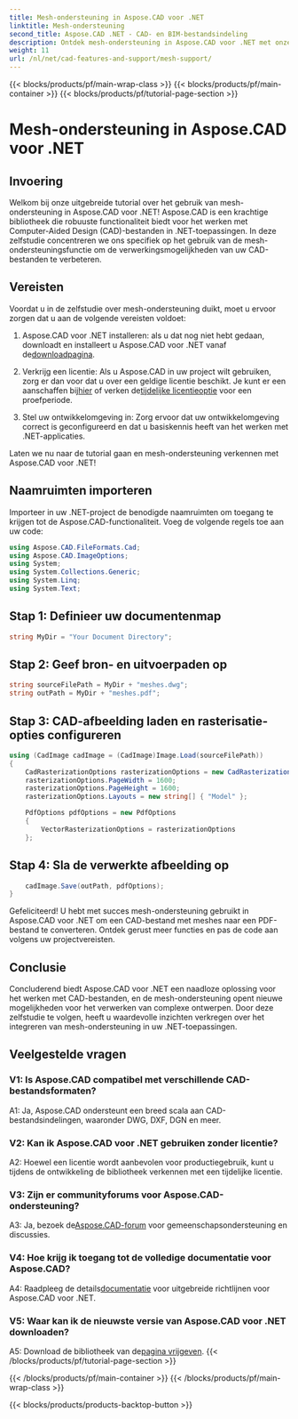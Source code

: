 ```yaml
---
title: Mesh-ondersteuning in Aspose.CAD voor .NET
linktitle: Mesh-ondersteuning
second_title: Aspose.CAD .NET - CAD- en BIM-bestandsindeling
description: Ontdek mesh-ondersteuning in Aspose.CAD voor .NET met onze stapsgewijze zelfstudie. Converteer CAD-bestanden moeiteloos naar PDF.
weight: 11
url: /nl/net/cad-features-and-support/mesh-support/
---
```


{{< blocks/products/pf/main-wrap-class >}}
{{< blocks/products/pf/main-container >}}
{{< blocks/products/pf/tutorial-page-section >}}

# Mesh-ondersteuning in Aspose.CAD voor .NET

## Invoering

Welkom bij onze uitgebreide tutorial over het gebruik van mesh-ondersteuning in Aspose.CAD voor .NET! Aspose.CAD is een krachtige bibliotheek die robuuste functionaliteit biedt voor het werken met Computer-Aided Design (CAD)-bestanden in .NET-toepassingen. In deze zelfstudie concentreren we ons specifiek op het gebruik van de mesh-ondersteuningsfunctie om de verwerkingsmogelijkheden van uw CAD-bestanden te verbeteren.

## Vereisten

Voordat u in de zelfstudie over mesh-ondersteuning duikt, moet u ervoor zorgen dat u aan de volgende vereisten voldoet:

1.  Aspose.CAD voor .NET installeren: als u dat nog niet hebt gedaan, downloadt en installeert u Aspose.CAD voor .NET vanaf de[downloadpagina](https://releases.aspose.com/cad/net/).

2.  Verkrijg een licentie: Als u Aspose.CAD in uw project wilt gebruiken, zorg er dan voor dat u over een geldige licentie beschikt. Je kunt er een aanschaffen bij[hier](https://purchase.aspose.com/buy) of verken de[tijdelijke licentieoptie](https://purchase.aspose.com/temporary-license/) voor een proefperiode.

3. Stel uw ontwikkelomgeving in: Zorg ervoor dat uw ontwikkelomgeving correct is geconfigureerd en dat u basiskennis heeft van het werken met .NET-applicaties.

Laten we nu naar de tutorial gaan en mesh-ondersteuning verkennen met Aspose.CAD voor .NET!

## Naamruimten importeren

Importeer in uw .NET-project de benodigde naamruimten om toegang te krijgen tot de Aspose.CAD-functionaliteit. Voeg de volgende regels toe aan uw code:

```csharp
using Aspose.CAD.FileFormats.Cad;
using Aspose.CAD.ImageOptions;
using System;
using System.Collections.Generic;
using System.Linq;
using System.Text;

```

## Stap 1: Definieer uw documentenmap

```csharp
string MyDir = "Your Document Directory";
```

## Stap 2: Geef bron- en uitvoerpaden op

```csharp
string sourceFilePath = MyDir + "meshes.dwg";
string outPath = MyDir + "meshes.pdf";
```

## Stap 3: CAD-afbeelding laden en rasterisatie-opties configureren

```csharp
using (CadImage cadImage = (CadImage)Image.Load(sourceFilePath))
{
    CadRasterizationOptions rasterizationOptions = new CadRasterizationOptions();
    rasterizationOptions.PageWidth = 1600;
    rasterizationOptions.PageHeight = 1600;
    rasterizationOptions.Layouts = new string[] { "Model" };

    PdfOptions pdfOptions = new PdfOptions
    {
        VectorRasterizationOptions = rasterizationOptions
    };
```

## Stap 4: Sla de verwerkte afbeelding op

```csharp
    cadImage.Save(outPath, pdfOptions);
}
```

Gefeliciteerd! U hebt met succes mesh-ondersteuning gebruikt in Aspose.CAD voor .NET om een CAD-bestand met meshes naar een PDF-bestand te converteren. Ontdek gerust meer functies en pas de code aan volgens uw projectvereisten.

## Conclusie

Concluderend biedt Aspose.CAD voor .NET een naadloze oplossing voor het werken met CAD-bestanden, en de mesh-ondersteuning opent nieuwe mogelijkheden voor het verwerken van complexe ontwerpen. Door deze zelfstudie te volgen, heeft u waardevolle inzichten verkregen over het integreren van mesh-ondersteuning in uw .NET-toepassingen.

## Veelgestelde vragen

### V1: Is Aspose.CAD compatibel met verschillende CAD-bestandsformaten?

A1: Ja, Aspose.CAD ondersteunt een breed scala aan CAD-bestandsindelingen, waaronder DWG, DXF, DGN en meer.

### V2: Kan ik Aspose.CAD voor .NET gebruiken zonder licentie?

A2: Hoewel een licentie wordt aanbevolen voor productiegebruik, kunt u tijdens de ontwikkeling de bibliotheek verkennen met een tijdelijke licentie.

### V3: Zijn er communityforums voor Aspose.CAD-ondersteuning?

 A3: Ja, bezoek de[Aspose.CAD-forum](https://forum.aspose.com/c/cad/19) voor gemeenschapsondersteuning en discussies.

### V4: Hoe krijg ik toegang tot de volledige documentatie voor Aspose.CAD?

 A4: Raadpleeg de details[documentatie](https://reference.aspose.com/cad/net/) voor uitgebreide richtlijnen voor Aspose.CAD voor .NET.

### V5: Waar kan ik de nieuwste versie van Aspose.CAD voor .NET downloaden?

 A5: Download de bibliotheek van de[pagina vrijgeven](https://releases.aspose.com/cad/net/).
{{< /blocks/products/pf/tutorial-page-section >}}

{{< /blocks/products/pf/main-container >}}
{{< /blocks/products/pf/main-wrap-class >}}

{{< blocks/products/products-backtop-button >}}
